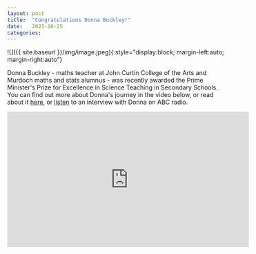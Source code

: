 ```yaml
---
layout: post
title:  "Congratulations Donna Buckley!"
date:   2023-10-25
categories: 
---
```


![]({{ site.baseurl }}/img/image.jpeg){:style="display:block; margin-left:auto; margin-right:auto"}

Donna Buckley - maths teacher at John Curtin College of the Arts and Murdoch maths and stats alumnus  - was recently awarded the Prime Minister's Prize for Excellence in Science Teaching in Secondary Schools.
You can find out more about Donna's journey in the video below, or read about it [here](https://www.industry.gov.au/publications/prime-ministers-prizes-science-2023/2023-prime-ministers-prize-excellence-science-teaching-secondary-schools), or [listen](https://www.abc.net.au/listen/programs/sundayextra/science-teachers-awards/103003776) to an interview with Donna on ABC radio. 

<iframe width="560" height="315" src="https://www.youtube.com/embed/ZXzIcO0vSDE?si=dSy96r36a1DedFFn" title="YouTube video player" frameborder="0" allow="accelerometer; autoplay; clipboard-write; encrypted-media; gyroscope; picture-in-picture; web-share" allowfullscreen></iframe>

  <!--more-->


